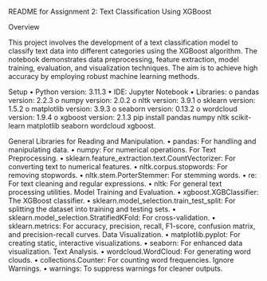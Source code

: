 README for Assignment 2: Text Classification Using XGBoost

Overview

This project involves the development of a text classification model to classify text data into
different categories using the XGBoost algorithm. The notebook demonstrates data
preprocessing, feature extraction, model training, evaluation, and visualization techniques.
The aim is to achieve high accuracy by employing robust machine learning methods.

Setup
• Python version: 3.11.3
• IDE: Jupyter Notebook
• Libraries:
o pandas version: 2.2.3
o numpy version: 2.0.2
o nltk version: 3.9.1
o sklearn version: 1.5.2
o matplotlib version: 3.9.3
o seaborn version: 0.13.2
o wordcloud version: 1.9.4
o xgboost version: 2.1.3
pip install pandas numpy nltk scikit-learn matplotlib seaborn wordcloud xgboost.

General Libraries for Reading and Manipulation.
• pandas: For handling and manipulating data.
• numpy: For numerical operations.
For Text Preprocessing.
• sklearn.feature_extraction.text.CountVectorizer: For converting text to numerical
features.
• nltk.corpus.stopwords: For removing stopwords.
• nltk.stem.PorterStemmer: For stemming words.
• re: For text cleaning and regular expressions.
• nltk: For general text processing utilities.
Model Training and Evaluation.
• xgboost.XGBClassifier: The XGBoost classifier.
• sklearn.model_selection.train_test_split: For splitting the dataset into training and
testing sets.
• sklearn.model_selection.StratifiedKFold: For cross-validation.
• sklearn.metrics: For accuracy, precision, recall, F1-score, confusion matrix, and
precision-recall curves.
Data Visualization.
• matplotlib.pyplot: For creating static, interactive visualizations.
• seaborn: For enhanced data visualization.
Text Analysis.
• wordcloud.WordCloud: For generating word clouds.
• collections.Counter: For counting word frequencies.
Ignore Warnings.
• warnings: To suppress warnings for cleaner outputs.
